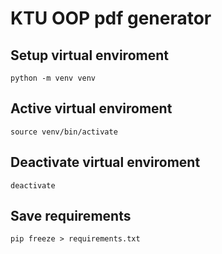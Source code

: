 # KTU OOP pdf generator

## Setup virtual enviroment
```shell
python -m venv venv
```

## Active virtual enviroment
```shell
source venv/bin/activate
```

## Deactivate virtual enviroment
```shell
deactivate
```

## Save requirements
```shell
pip freeze > requirements.txt
```
